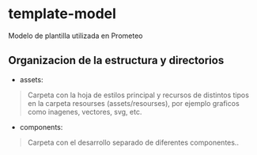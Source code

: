 # template-model
Modelo de plantilla utilizada en Prometeo

## Organizacion de la estructura y directorios

- assets:
>  Carpeta con la hoja de estilos principal y recursos de distintos tipos  en la carpeta resourses (assets/resourses), por ejemplo graficos como inagenes, vectores, svg, etc.

- components:
>  Carpeta con el desarrollo separado de diferentes componentes..

